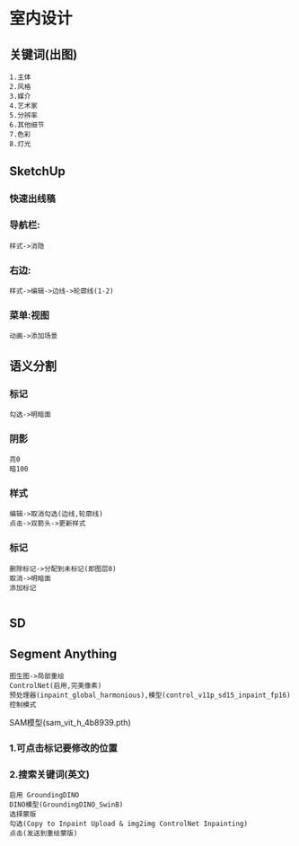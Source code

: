 # 室内设计

## 关键词(出图)

```
1.主体
2.风格
3.媒介
4.艺术家
5.分辨率
6.其他细节
7.色彩
8.灯光
```

## SketchUp

### 快速出线稿

### 导航栏:

```
样式->消隐
```

### 右边:

```
样式->编辑->边线->轮廓线(1-2)
```

### 菜单:视图

```
动画->添加场景
```

## 语义分割

### 标记

```
勾选->明暗面
```

### 阴影

```
亮0
暗100
```

### 样式

```
编辑->取消勾选(边线,轮廓线)
点击->双箭头->更新样式
```

### 标记

```
删除标记->分配到未标记(即图层0)
取消->明暗面
添加标记
 
```



## SD

## Segment Anything

```
图生图->局部重绘
ControlNet(启用,完美像素)
预处理器(inpaint_global_harmonious),模型(control_v11p_sd15_inpaint_fp16)
控制模式
```

SAM模型(sam_vit_h_4b8939.pth)

### 1.可点击标记要修改的位置

### 2.搜索关键词(英文)

```
启用 GroundingDINO
DINO模型(GroundingDINO_SwinB)
选择蒙版
勾选(Copy to Inpaint Upload & img2img ControlNet Inpainting)
点击(发送到重绘蒙版)
```

